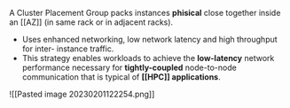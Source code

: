 A Cluster Placement Group packs instances **phisical** close together inside an [[AZ]] (in same rack or in adjacent racks).

*  Uses enhanced networking, low network latency and high throughput for inter- instance traffic.
*   This strategy enables workloads to achieve the **low-latency** network performance necessary for **tightly-coupled** node-to-node communication that is typical of **[[HPC]] applications**.

![[Pasted image 20230201122254.png]]
